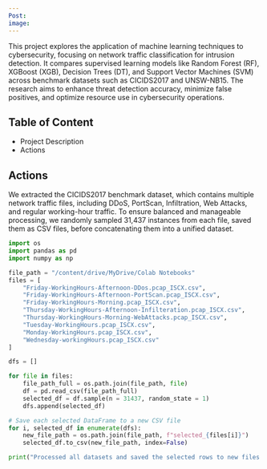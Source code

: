 ```yaml
---
Post:
image:
---
```

This project explores the application of machine learning techniques to cybersecurity, focusing on network traffic classification for intrusion detection. It compares supervised learning models like Random Forest (RF), XGBoost (XGB), Decision Trees (DT), and Support Vector Machines (SVM) across benchmark datasets such as CICIDS2017 and UNSW-NB15. The research aims to enhance threat detection accuracy, minimize false positives, and optimize resource use in cybersecurity operations.

## Table of Content
- Project Description
- Actions

## Actions
We extracted the CICIDS2017 benchmark dataset, which contains multiple network traffic files, including DDoS, PortScan, Infiltration, Web Attacks, and regular working-hour traffic. To ensure balanced and manageable processing, we randomly sampled 31,437 instances from each file, saved them as CSV files, before concatenating them into a unified dataset.

```python
import os
import pandas as pd
import numpy as np

file_path = "/content/drive/MyDrive/Colab Notebooks"
files = [
    "Friday-WorkingHours-Afternoon-DDos.pcap_ISCX.csv",
    "Friday-WorkingHours-Afternoon-PortScan.pcap_ISCX.csv",
    "Friday-WorkingHours-Morning.pcap_ISCX.csv",
    "Thursday-WorkingHours-Afternoon-Infilteration.pcap_ISCX.csv",
    "Thursday-WorkingHours-Morning-WebAttacks.pcap_ISCX.csv",
    "Tuesday-WorkingHours.pcap_ISCX.csv",
    "Monday-WorkingHours.pcap_ISCX.csv",
    "Wednesday-workingHours.pcap_ISCX.csv"
]

dfs = []

for file in files:
    file_path_full = os.path.join(file_path, file)
    df = pd.read_csv(file_path_full)
    selected_df = df.sample(n = 31437, random_state = 1)
    dfs.append(selected_df)

# Save each selected DataFrame to a new CSV file
for i, selected_df in enumerate(dfs):
    new_file_path = os.path.join(file_path, f"selected_{files[i]}")
    selected_df.to_csv(new_file_path, index=False)

print("Processed all datasets and saved the selected rows to new files.")

```
